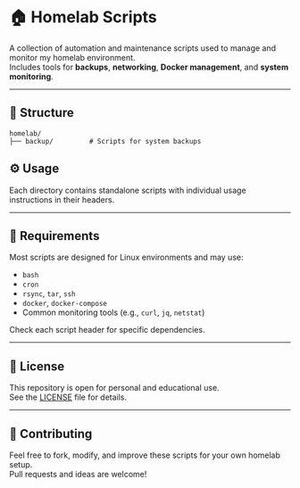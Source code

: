 # 🏠 Homelab Scripts

A collection of automation and maintenance scripts used to manage and monitor my homelab environment.  
Includes tools for **backups**, **networking**, **Docker management**, and **system monitoring**.

---

## 📂 Structure

```
homelab/
├── backup/         # Scripts for system backups
```

## ⚙️ Usage

Each directory contains standalone scripts with individual usage instructions in their headers.  

---

## 🧰 Requirements

Most scripts are designed for Linux environments and may use:
- `bash`
- `cron`
- `rsync`, `tar`, `ssh`
- `docker`, `docker-compose`
- Common monitoring tools (e.g., `curl`, `jq`, `netstat`)

Check each script header for specific dependencies.

---

## 📜 License

This repository is open for personal and educational use.  
See the [LICENSE](LICENSE) file for details.

---

## 🧩 Contributing

Feel free to fork, modify, and improve these scripts for your own homelab setup.  
Pull requests and ideas are welcome!
